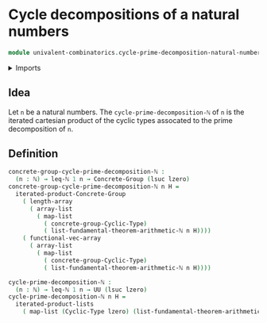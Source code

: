 # Cycle decompositions of a natural numbers

```agda
module univalent-combinatorics.cycle-prime-decomposition-natural-numbers where
```

<details><summary>Imports</summary>

```agda
open import elementary-number-theory.fundamental-theorem-of-arithmetic
open import elementary-number-theory.inequality-natural-numbers
open import elementary-number-theory.natural-numbers

open import foundation.iterated-cartesian-product-types
open import foundation.universe-levels

open import group-theory.concrete-groups
open import group-theory.iterated-cartesian-products-concrete-groups

open import lists.arrays
open import lists.functoriality-lists

open import univalent-combinatorics.cyclic-types
```

</details>

## Idea

Let `n` be a natural numbers. The `cycle-prime-decomposition-ℕ` of `n` is the
iterated cartesian product of the cyclic types assocated to the prime
decomposition of `n`.

## Definition

```agda
concrete-group-cycle-prime-decomposition-ℕ :
  (n : ℕ) → leq-ℕ 1 n → Concrete-Group (lsuc lzero)
concrete-group-cycle-prime-decomposition-ℕ n H =
  iterated-product-Concrete-Group
    ( length-array
      ( array-list
        ( map-list
          ( concrete-group-Cyclic-Type)
          ( list-fundamental-theorem-arithmetic-ℕ n H))))
    ( functional-vec-array
      ( array-list
        ( map-list
          ( concrete-group-Cyclic-Type)
          ( list-fundamental-theorem-arithmetic-ℕ n H))))

cycle-prime-decomposition-ℕ :
  (n : ℕ) → leq-ℕ 1 n → UU (lsuc lzero)
cycle-prime-decomposition-ℕ n H =
  iterated-product-lists
    ( map-list (Cyclic-Type lzero) (list-fundamental-theorem-arithmetic-ℕ n H))
```
